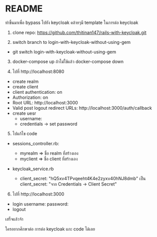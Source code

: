 # README

ทำขึ้นมาเพื่อ bypass ไปยัง keycloak คล้ายๆมี template ในการต่อ keycloak

1. clone repo: https://github.com/thitinan147/rails-with-keycloak.git

2. switch branch to login-with-keycloak-without-using-gem
  - git switch login-with-keycloak-without-using-gem

3. docker-compose up ถ้าไม่ใช้แล้ว docker-compose down

4. ไปที่ http://localhost:8080
  - create realm
  - create client
  - client authentication: on
  - Authorization: on
  - Root URL: http://localhost:3000
  - Valid post logout redirect URLs: http://localhost:3000/auth/callback
  - create uesr 
    - username:
    - credentials -> set password 

5. ไปแก้ไข code 
  - sessions_controller.rb:
    - myrealm => ชื่อ realm ที่สร้างเอง
    - myclient => ชื่อ client ที่สร้างเอง
      
  - keycloak_service.rb
    - client_secret: "hQ5xv4TPvqeeht4K4e2zyxv40hNJ8dmb" เป็น client_secret: "จาก Credentials -> Client Secret"

6. ไปที่ http://localhost:3000
  - login
      username:
      password:
  - logout

เสร็จแล้วจ้า

ใครอยากศึกษาต่อ
  การต่อ keycloak แกะ code ได้เลย

